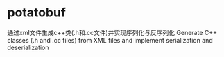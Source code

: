 # potatobuf
通过xml文件生成c++类(.h和.cc文件)并实现序列化与反序列化      Generate C++ classes (.h and .cc files) from XML files and implement serialization and deserialization
